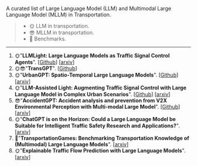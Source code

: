 A curated list of Large Language Model (LLM) and Multimodal Large Language Model (MLLM) in Transportation.

> - 🌞 LLM in transportation.
> - 😎 MLLM in transportation.
> - 📑 Benchmarks.

<!--
Title：https://arxiv.org/search/advanced?advanced=1&terms-0-operator=AND&terms-0-term=transportation+AND+llm&terms-0-field=title&classification-computer_science=y&classification-physics_archives=all&classification-include_cross_list=include&date-filter_by=all_dates&date-year=&date-from_date=&date-to_date=&date-date_type=submitted_date&abstracts=show&size=200&order=-announced_date_first

Abstract：https://arxiv.org/search/advanced?advanced=&terms-0-operator=AND&terms-0-term=transportation+AND+llm&terms-0-field=abstract&classification-computer_science=y&classification-physics_archives=all&classification-include_cross_list=include&date-filter_by=all_dates&date-year=&date-from_date=&date-to_date=&date-date_type=submitted_date&abstracts=show&size=200&order=-announced_date_first
-->

---

1. 🌞"**LLMLight: Large Language Models as Traffic Signal Control Agents**". [[Github](https://github.com/usail-hkust/LLMTSCS)] [[arxiv](https://arxiv.org/abs/2312.16044)]
2. 🌞😎"**TransGPT**". [[Github](https://github.com/DUOMO/TransGPT)]
3. 🌞"**UrbanGPT: Spatio-Temporal Large Language Models**". [[Github](https://github.com/HKUDS/UrbanGPT)] [[arxiv](https://arxiv.org/abs/2403.00813)]
4. 🌞"**LLM-Assisted Light: Augmenting Traffic Signal Control with Large Language Model in Complex Urban Scenarios**". [[Github](https://github.com/Traffic-Alpha/LLM-Assisted-Light)] [[arxiv](https://arxiv.org/abs/2403.08337)]
5. 😎"**AccidentGPT: Accident analysis and prevention from V2X Environmental Perception with Multi-modal Large Model**". [[Github](https://github.com/LeningWang/AccidentGPT)] [[arxiv](https://export.arxiv.org/abs/2312.13156)]
6. 🌞"**ChatGPT is on the Horizon: Could a Large Language Model be Suitable for Intelligent Traffic Safety Research and Applications?**". [[arxiv](https://arxiv.org/abs/2303.05382)]
7. 📑"**TransportationGames: Benchmarking Transportation Knowledge of (Multimodal) Large Language Models**". [[arxiv](https://arxiv.org/abs/2401.04471)]
8. 🌞"**Explainable Traffic Flow Prediction with Large Language Models**". [[arxiv](https://arxiv.org/abs/2404.02937)]

